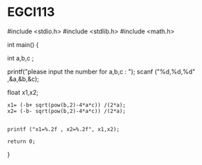 # EGCI113

#include <stdio.h>
#include <stdlib.h>
#include <math.h>

int main()
{

int a,b,c ;

printf("please input the number for a,b,c : ");
scanf ("%d,%d,%d" ,&a,&b,&c);

float x1,x2;

    x1= (-b+ sqrt(pow(b,2)-4*a*c)) /(2*a);
    x2= (-b- sqrt(pow(b,2)-4*a*c)) /(2*a);


    printf ("x1=%.2f , x2=%.2f", x1,x2);

    return 0;
}
